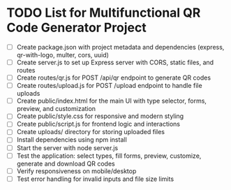 # TODO List for Multifunctional QR Code Generator Project

- [ ] Create package.json with project metadata and dependencies (express, qr-with-logo, multer, cors, uuid)
- [ ] Create server.js to set up Express server with CORS, static files, and routes
- [ ] Create routes/qr.js for POST /api/qr endpoint to generate QR codes
- [ ] Create routes/upload.js for POST /upload endpoint to handle file uploads
- [ ] Create public/index.html for the main UI with type selector, forms, preview, and customization
- [ ] Create public/style.css for responsive and modern styling
- [ ] Create public/script.js for frontend logic and interactions
- [ ] Create uploads/ directory for storing uploaded files
- [ ] Install dependencies using npm install
- [ ] Start the server with node server.js
- [ ] Test the application: select types, fill forms, preview, customize, generate and download QR codes
- [ ] Verify responsiveness on mobile/desktop
- [ ] Test error handling for invalid inputs and file size limits
